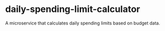 # daily-spending-limit-calculator
A microservice that calculates daily spending limits based on budget data. 
